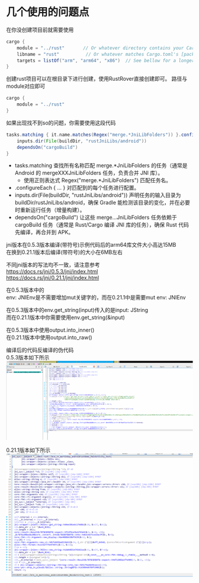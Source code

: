 # 几个使用的问题点

在你没创建项目前就需要使用
```groovy
cargo {
    module = "../rust"       // Or whatever directory contains your Cargo.toml
    libname = "rust"          // Or whatever matches Cargo.toml's [package] name.
    targets = listOf("arm", "arm64", "x86")  // See bellow for a longer list of options
}
```

创建rust项目可以在根目录下进行创建，使用RustRover直接创建即可。
路径与module对应即可
```groovy
cargo {
    module = "../rust"
}
```

如果出现找不到so的问题，你需要使用这段代码
```groovy
tasks.matching { it.name.matches(Regex("merge.*JniLibFolders")) }.configureEach {
    inputs.dir(File(buildDir, "rustJniLibs/android"))
    dependsOn("cargoBuild")
}
```
- tasks.matching 查找所有名称匹配 merge.*JniLibFolders 的任务（通常是 Android 的 mergeXXXJniLibFolders 任务，负责合并 JNI 库）。  
  - 使用正则表达式 Regex("merge.*JniLibFolders") 匹配任务名。  
-  .configureEach { ... } 对匹配到的每个任务进行配置。  
- inputs.dir(File(buildDir, "rustJniLibs/android")) 声明任务的输入目录为 buildDir/rustJniLibs/android，确保 Gradle 能检测该目录的变化，并在必要时重新运行任务（增量构建）。  
- dependsOn("cargoBuild") 让这些 merge...JniLibFolders 任务依赖于 cargoBuild 任务（通常是 Rust/Cargo 编译 JNI 库的任务），确保 Rust 代码先编译，再合并到 APK。  


jni版本在0.5.3版本编译(带符号)示例代码后的arm64库文件大小高达15MB  
在换到0.21.1版本后编译(带符号)的大小在6MB左右  

不同jni版本的写法均不一致，请注意参考  
https://docs.rs/jni/0.5.3/jni/index.html  
https://docs.rs/jni/0.21.1/jni/index.html  

在0.5.3版本中的  
env: JNIEnv是不需要增加mut关键字的，而在0.21.1中是需要mut env: JNIEnv  

在0.5.3版本中的env.get_string(input)传入的是input: JString  
而在0.21.1版本中你需要使用env.get_string(&input)  

在0.5.3版本中使用output.into_inner()  
在0.21.1版本中使用output.into_raw()  

编译后的代码反编译的伪代码  
0.5.3版本如下所示  
![0.5.3版本](img/053.png)  

0.21.1版本如下所示  
![0.21.1版本](img/0211.png)  
